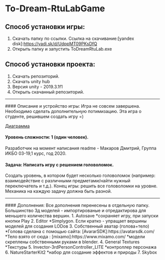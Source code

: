 # To-Dream-RtuLabGame
## Способ установки игры:
1. Скачать папку по ссылки.
Ссылка на скачивание:[yandex disk]:https://yadi.sk/d/UdppMT09PKsDfQ
2. Открыть папку и запустить ToDreamRtuLab.exe

## Способ установки проекта:
1. Скачать репозиторий.
2. Скачать unity hub
3. Версия unity - 2019.3.1f1
4. Открыть скачанный репозиторий.
<hr>
#### Описание и устройство игры:
Игра не совсем завершена. Необходимо сделать дополнительную потимизацию.
Эта игра о студенте, решившем создать игру =) 

[Диаграмма](https://yadi.sk/i/AejhEqcRiZBPDQ)
#### Уровень сложности: 1 (один человек).
Разработчик на момент написания readme - Макаров Дмитрий, Группа ИКБО 03-19,1 курс, год 2020.
#### Задача: Написать игру с решением головоломок.
Создать уровень, в котором будет несколько головоломок (например: взаимодействие с различными предметами/найти нужный переключатель и т.д.). Конец игры: решить все головоломки на уровне. Механика на каждую задачу должна быть разной.
<hr>
#### Дополнения:
Все дополнения перенесены в отдельную папку.
Большинство 3д моделей - импортированые и отредактирова для меньшего количества вершин.
1. Autosave 
  *сохраняет игру, при запуски кнопки Play
2. Editor
  *Simplygon. Если кратко - упращает вершины моделей для создания LODов 
3. Собственный аватар (голова+тело)
  *Голова сделана с помощью сайта:  [AvararSDK]:https://avatarsdk.com/
  *Тело взято от сюда : [mixamo]:https://www.mixamo.com/
  *модели скреплены собственными руками в blender.
4. General Textures
 *Текстуры
5. Invector-3rdPersonController_LITE
 *контроллер персонажа
6. NatureStarterKit2
*набор для создание эффектов и природы
7. Skybox
